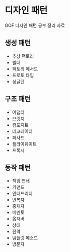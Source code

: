 # 디자인 패턴
GOF 디자인 패턴 공부 정리 자료

## 생성 패턴
* 추상 팩토리
* 빌더
* 팩토리 메서드
* 프로토 타입
* 싱글턴

## 구조 패턴
* 어댑터
* 브릿지
* 컴포지트
* 데코레이터
* 퍼사드
* 플라이웨이트
* 프록시

## 동작 패턴
* 책임 연쇄
* 커맨드
* 인터프리터
* 반복자
* 중재자
* 메멘토
* 옵저버
* 상태
* 전략
* 템플릿 메소드
* 방문자
